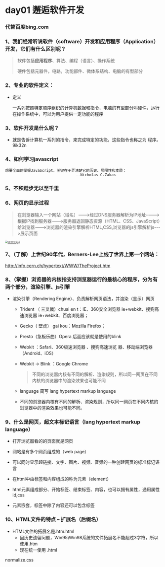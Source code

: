 #  day01 邂逅软件开发

### 代替百度bing.com

### 1、我们经常听说软件（software）开发和应用程序（Application）开发，它们有什么区别呢？

> 软件包括**应用程序**、算法、编程（语言）、操作系统
>
> 硬件包括元器件，电路，功能部件、微体系结构、电脑的有型部分

### 2、专业的软件定义：

- 定义

  一系列按照特定顺序组织的计算机数据和指令，电脑的有型部分叫硬件，运行在操作系统中，可以为用户提供一定功能的程序

### 3、软件开发是什么呢？

- 就是告诉计算机一系列的指令，来完成特定的功能，这些指令也称之为 程序。9ik32n

### 4、如何学习javascript

~~~
想要全面的掌握JavaScript，关键在于弄清楚它的历史、局限性和本质；
								--Nicholas C.Zakas
~~~

### 5、不积跬步无以至千里

### 6、网页的显示过程

> 在浏览器输入一个网站（域名）--->经过DNS服务器解析为IP地址---->根据IP找到服务器--->服务器返回静态资源（HTML、CSS、JavaScript）给浏览器--->浏览器的渲染引擎解析HTML,CSS,浏览器的js引擎解析js--->展示页面

[<img src="https://s1.ax1x.com/2022/05/20/OL9S10.png" alt="OL9S10.png" style="zoom: 50%;" />](https://imgtu.com/i/OL9S10)

### 7、（了解）上世纪90年代，Berners-Lee上线了世界上第一个网站：

http://info.cern.ch/hypertext/WWW/TheProject.htm

### 8、（掌握）浏览器的内核指支持浏览器运行的最核心的程序，分为有两个部分，渲染引擎、js引擎

- 渲染引擎（Rendering Engine）、负责解析网页语法，并渲染（显示）网页
  - Trident （ 三叉戟）chuai en t：IE、360安全浏览器 ie+webkit、搜狗高速浏览器 ie+webkit、百度浏览器；

  - Gecko（ 壁虎） gai kou：Mozilla Firefox；

  - Presto（急板乐曲）Opera 后面应该就是使用的blink

  - Webkit ：Safari、360极速浏览器 、搜狗高速浏览 器、移动端浏览器（Android、iOS）

  - Webkit  -> Blink ：Google Chrome	

    >不同的浏览器内核有不同的解析、渲染规则，所以同一网页在不同内核的浏览器中的渲染效果也可能不同

  - language 简写 lang hypertext markup language

  - 不同的浏览器内核有不同的解析、渲染规则，所以同一网页在不同内核的浏览器中的渲染效果也可能不同。

### 9、什么是网页，超文本标记语言（lang hypertext markup language）

- 打开浏览器看的的页面就是网页

- 网站是有多个网页组成的（web page）
- 可以同时显示超链接、文字、图片、视频、音频的一种创建网页的标准标记语言
- 在html中由标签和内容组成的称为元素（element）
- html元素组成部分、开始标签、结束标签、内容，也可以拥有属性，通用属性id,css
- 元素嵌套，标签中除了内容还可以包含标签

### 10、HTML文件的特点 – 扩展名（后缀名）

- HTML文件的拓展名是.htm\.html
  - 因历史遗留问题，Win95\Win98系统的文件拓展名不能超过3字符，所以使用.htm
  - 现在统一使用 .html



normalize.css

